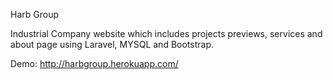 Harb Group

Industrial Company website which includes projects previews, services and about page using Laravel, MYSQL and Bootstrap.

Demo: http://harbgroup.herokuapp.com/
